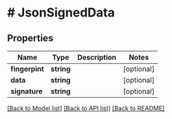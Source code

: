 # # JsonSignedData

## Properties

Name | Type | Description | Notes
------------ | ------------- | ------------- | -------------
**fingerpint** | **string** |  | [optional]
**data** | **string** |  | [optional]
**signature** | **string** |  | [optional]

[[Back to Model list]](../../README.md#models) [[Back to API list]](../../README.md#endpoints) [[Back to README]](../../README.md)
